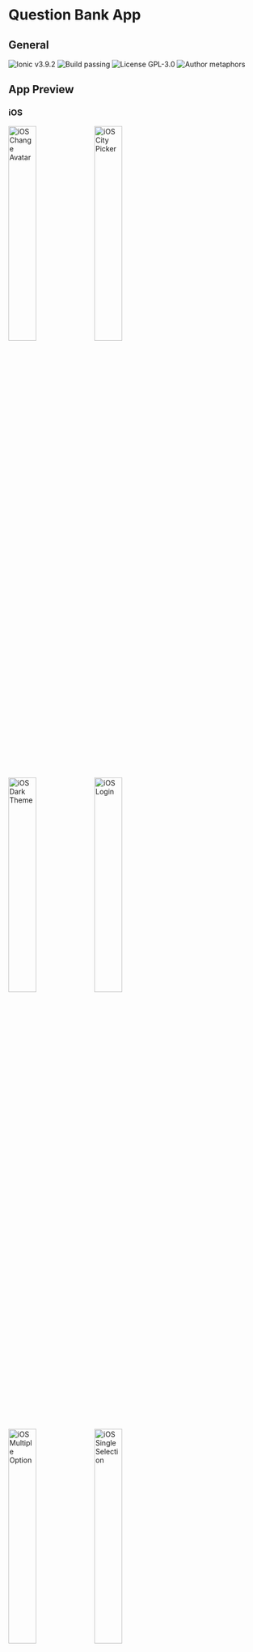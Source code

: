 # Question Bank App
## General
![Ionic v3.9.2](https://img.shields.io/badge/Ionic-v3.9.2-green.svg)
![Build passing](https://img.shields.io/badge/build-passing-brightgreen.svg)
![License GPL-3.0](https://img.shields.io/badge/license-GPL--3.0-blue.svg)
![Author metaphors](https://img.shields.io/badge/author-metaphors-blue.svg)

## App Preview
### iOS
<div>
<img alt="iOS Change Avatar" src="https://github.com/metaphors/QuestionBank/raw/master/gif/iOS_Change_Avatar.gif" width="33%" height="33%"/>
<img alt="iOS City Picker" src="https://github.com/metaphors/QuestionBank/raw/master/gif/iOS_City_Picker.gif" width="33%" height="33%"/>
<img alt="iOS Dark Theme" src="https://github.com/metaphors/QuestionBank/raw/master/gif/iOS_Dark_Theme.gif" width="33%" height="33%"/>
<img alt="iOS Login" src="https://github.com/metaphors/QuestionBank/raw/master/gif/iOS_Login.gif" width="33%" height="33%"/>
<img alt="iOS Multiple Option" src="https://github.com/metaphors/QuestionBank/raw/master/gif/iOS_Multiple_Option.gif" width="33%" height="33%"/>
<img alt="iOS Single Selection" src="https://github.com/metaphors/QuestionBank/raw/master/gif/iOS_Single_Selection.gif" width="33%" height="33%"/>
</div>

### Android
<div>
<img alt="Android Change Avatar" src="https://github.com/metaphors/QuestionBank/raw/master/gif/Android_Change_Avatar.gif" width="33%" height="33%"/>
<img alt="Android City Picker" src="https://github.com/metaphors/QuestionBank/raw/master/gif/Android_City_Picker.gif" width="33%" height="33%"/>
<img alt="Android Dark Theme" src="https://github.com/metaphors/QuestionBank/raw/master/gif/Android_Dark_Theme.gif" width="33%" height="33%"/>
<img alt="Android Login" src="https://github.com/metaphors/QuestionBank/raw/master/gif/Android_Login.gif" width="33%" height="33%"/>
<img alt="Android Multiple Option" src="https://github.com/metaphors/QuestionBank/raw/master/gif/Android_Multiple_Option.gif" width="33%" height="33%"/>
<img alt="Android Single Selection" src="https://github.com/metaphors/QuestionBank/raw/master/gif/Android_Single_Selection.gif" width="33%" height="33%"/>
</div>

## 相关博客
[Ionic3学习笔记（一）安装、项目结构与常用命令](http://metaphors.name/coding/2017/09/26/Ionic1.html)  
[Ionic3学习笔记（二）主题化](http://metaphors.name/coding/2017/09/28/Ionic2.html)  
[Ionic3学习笔记（三）禁止横屏](http://metaphors.name/coding/2017/09/28/Ionic3.html)  
[Ionic3学习笔记（四）修改返回按钮文字、颜色](http://metaphors.name/coding/2017/10/07/Ionic4.html)  
[Ionic3学习笔记（五）动画之使用 animate.css](http://metaphors.name/coding/2017/10/09/Ionic5.html)  
[Ionic3学习笔记（六）存储之使用 SQLite](http://metaphors.name/coding/2017/10/10/Ionic6.html)  
[Ionic3学习笔记（七）Storage](http://metaphors.name/coding/2017/10/11/Ionic7.html)  
[Ionic3学习笔记（八）使iOS端、Android端 Navbar 透明化](http://metaphors.name/coding/2017/11/12/Ionic8.html)  
[Ionic3学习笔记（九）关于 Android 端软键盘弹出后界面被压缩的问题](http://metaphors.name/coding/2017/11/22/Ionic9.html)  
[Ionic3学习笔记（十）实现夜间模式功能](http://metaphors.name/coding/2017/11/25/Ionic10.html)  
[Ionic3学习笔记（十一）实现省市区三级联动](http://metaphors.name/coding/2017/11/26/Ionic11.html)  
[Ionic3学习笔记（十二）拍照上传图片以及从相册选择图片上传](http://metaphors.name/coding/2017/11/27/Ionic12.html)  
[Ionic3 Demo](http://metaphors.name/coding/2017/12/07/Ionic-Demo.html)